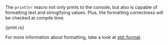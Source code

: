 The `println!` macro not only prints to the console, but also is capable of
formatting text and stringifying values. Plus, the formatting correctness will
be checked at compile time.

{print.rs}

For more information about formatting, take a look at
[std::format](http://static.rust-lang.org/doc/master/std/fmt/index.html).
